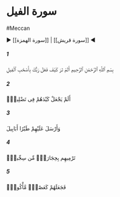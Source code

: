# سورة الفيل
#Meccan
▶ [[سورة الهمزة]] | [[سورة قريش]] ◀
##### 1
<span class="ayah hovertext" data-hover="Seest thou not how thy Lord dealt with the Companions of the Elephant?">بِسْمِ ٱللَّهِ ٱلرَّحْمَٰنِ ٱلرَّحِيمِ أَلَمْ تَرَ كَيْفَ فَعَلَ رَبُّكَ بِأَصْحَٰبِ ٱلْفِيلِ</span>
##### 2
<span class="ayah hovertext" data-hover="Did He not make their treacherous plan go astray?">أَلَمْ يَجْعَلْ كَيْدَهُمْ فِى تَضْلِيلٍۢ</span>
##### 3
<span class="ayah hovertext" data-hover="And He sent against them Flights of Birds,">وَأَرْسَلَ عَلَيْهِمْ طَيْرًا أَبَابِيلَ</span>
##### 4
<span class="ayah hovertext" data-hover="Striking them with stones of baked clay.">تَرْمِيهِم بِحِجَارَةٍۢ مِّن سِجِّيلٍۢ</span>
##### 5
<span class="ayah hovertext" data-hover="Then did He make them like an empty field of stalks and straw, (of which the corn) has been eaten up.">فَجَعَلَهُمْ كَعَصْفٍۢ مَّأْكُولٍۭ</span>

